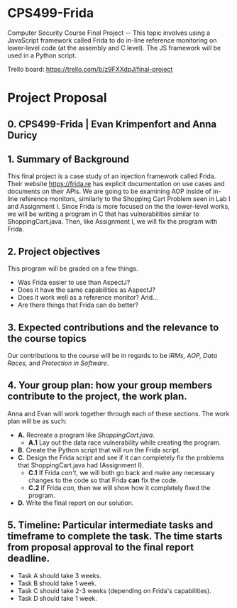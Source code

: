 # CPS499-Frida
Computer Security Course Final Project -- This topic involves using a JavaScript framework called Frida to do in-line reference monitoring on lower-level code (at the assembly and C level). The JS framework will be used in a Python script.

Trello board: https://trello.com/b/z9FXXdpJ/final-project

# Project Proposal
## 0. CPS499-Frida | Evan Krimpenfort and Anna Duricy ##
## 1. Summary of Background ##
  This final project is a case study of an injection framework called Frida. Their website https://frida.re has explicit documentation on use cases and documents on their APIs. We are going to be examining AOP inside of in-line reference monitors, similarly to the Shopping Cart Problem seen in Lab I and Assignment I. Since Frida is more focused on the the lower-level works, we will be writing a program in C that has vulnerabilities similar to ShoppingCart.java. Then, like Assignment I, we will fix the program with Frida. 
## 2. Project objectives ##
This program will be graded on a few things. 
- Was Frida easier to use than AspectJ? 
- Does it have the same capabilities as AspectJ? 
- Does it work well as a reference monitor? 
And... 
- Are there things that Frida can do better?
## 3. Expected contributions and the relevance to the course topics ##
  Our contributions to the course will be in regards to be *IRMs, AOP, Data Races,* and *Protection in Software*. 
## 4. Your group plan: how your group members contribute to the project, the work plan. ##
Anna and Evan will work together through each of these sections. The work plan will be as such:
- **A.** Recreate a program like *ShoppingCart.java*.
  - **A.1** Lay out the data race vulnerability while creating the program.
- **B.** Create the Python script that will run the Frida script.
- **C.** Design the Frida script and see if it can completely fix the problems that ShoppingCart.java had (Assignment I).
  - **C.1** If Frida *can't*, we will both go back and make any necessary changes to the code so that Frida **can** fix the code.
  - **C.2** If Frida *can*, then we will show how it completely fixed the program.
- **D.** Write the final report on our solution.
## 5. Timeline: Particular intermediate tasks and timeframe to complete the task. The time starts from proposal approval to the final report deadline. ##
- Task A should take 3 weeks.
- Task B should take 1 week.
- Task C should take 2-3 weeks (depending on Frida's capabilities).
- Task D should take 1 week.
